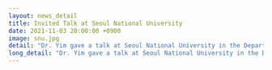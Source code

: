```yaml
---
layout: news_detail
title: Invited Talk at Seoul National University  
date: 2021-11-03 20:00:00 +0900
image: snu.jpg
detail: "Dr. Yim gave a talk at Seoul National University in the Department of Psychology. The title of the talk was 'A trip to a Better understanding of child language development by bridging theoretical findings and Clinical populations.'."
long_detail: "Dr. Yim gave a talk at Seoul National University in the Department of Psychology. The title of the talk was 'A trip to a Better understanding of child language development by bridging theoretical findings and Clinical populations."
---
```


